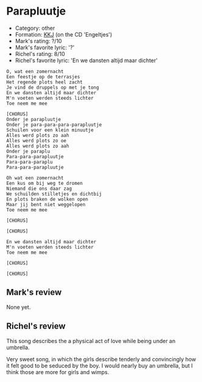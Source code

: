 # Parapluutje

 * Category: other
 * Formation: [KKJ](Kkj.md) (on the CD 'Engeltjes')
 * Mark's rating: ?/10
 * Mark's favorite lyric: '?'
 * Richel's rating: 8/10
 * Richel's favorite lyric: 'En we dansten altijd maar dichter'

```
O, wat een zomernacht
Een feestje op de terrasjes
Het regende plots heel zacht
Je vind de druppels op met je tong
En we dansten altijd maar dichter
M'n voeten werden steeds lichter
Toe neem me mee

[CHORUS]
Onder je parapluutje
Onder je para-para-para-parapluutje
Schuilen voor een klein minuutje
Alles werd plots zo aah
Alles werd plots zo oe
Alles werd plots zo aah
Onder je paraplu
Para-para-parapluutje
Para-para-paraplu
Para-para-parapluutje

Oh wat een zomernacht
Een kus om bij weg te dromen
Niemand die ons daar zag
We schuilden stilletjes en dichtbij
En plots braken de wolken open
Maar jij bent niet weggelopen
Toe neem me mee

[CHORUS]

[CHORUS]

En we dansten altijd maar dichter
M'n voeten werden steeds lichter
Toe neem me mee

[CHORUS]

[CHORUS]
```

## Mark's review

None yet.

## Richel's review

This song describes the a physical act of love while being under an umbrella.

Very sweet song, in which the girls describe tenderly and convincingly how
it felt good to be seduced by the boy. I would nearly buy an umbrella, but
I think those are more for girls and wimps.